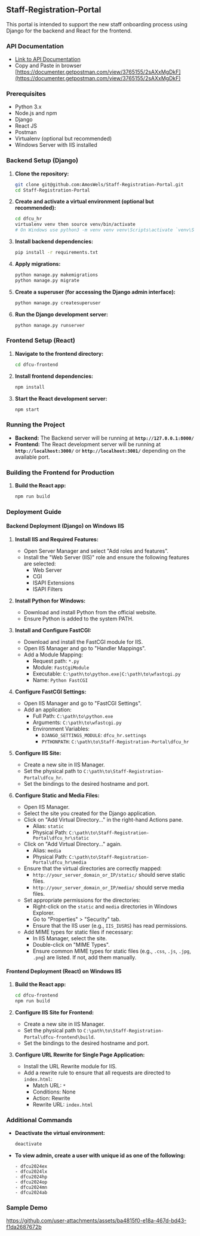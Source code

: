 ## Staff-Registration-Portal

This portal is intended to support the new staff onboarding process using Django for the backend and React for the frontend.

### API Documentation
- [Link to API Documentation](https://documenter.getpostman.com/view/3765155/2sAXxMgDkF)
- Copy and Paste in browser [https://documenter.getpostman.com/view/3765155/2sAXxMgDkF](https://documenter.getpostman.com/view/3765155/2sAXxMgDkF)

### Prerequisites

- Python 3.x
- Node.js and npm
- Django
- React JS
- Postman
- Virtualenv (optional but recommended)
- Windows Server with IIS installed

### Backend Setup (Django)

1. **Clone the repository:**
    ```sh
    git clone git@github.com:AmosWels/Staff-Registration-Portal.git
    cd Staff-Registration-Portal
    ```

2. **Create and activate a virtual environment (optional but recommended):**
    ```sh
    cd dfcu_hr
    virtualenv venv then source venv/bin/activate
    # On Windows use python3 -m venv venv venv\Scripts\activate `venv\Scripts\activate`
    ```

3. **Install backend dependencies:**
    ```sh
    pip install -r requirements.txt
    ```

4. **Apply migrations:**
    ```sh
    python manage.py makemigrations
    python manage.py migrate
    ```

5. **Create a superuser (for accessing the Django admin interface):**
    ```sh
    python manage.py createsuperuser
    ```

6. **Run the Django development server:**
    ```sh
    python manage.py runserver
    ```

### Frontend Setup (React)

1. **Navigate to the frontend directory:**
    ```sh
    cd dfcu-frontend
    ```

2. **Install frontend dependencies:**
    ```sh
    npm install
    ```

3. **Start the React development server:**
    ```sh
    npm start
    ```

### Running the Project

- **Backend:** The Backend server will be running at **`http://127.0.0.1:8000/`**
- **Frontend:** The React development server will be running at **`http://localhost:3000/`** or **`http://localhost:3001/`** depending on the available port. 

### Building the Frontend for Production

1. **Build the React app:**
    ```sh
    npm run build
    ```

### Deployment Guide


#### Backend Deployment (Django) on Windows IIS

1. **Install IIS and Required Features:**
    - Open Server Manager and select "Add roles and features".
    - Install the "Web Server (IIS)" role and ensure the following features are selected:
        - Web Server
        - CGI
        - ISAPI Extensions
        - ISAPI Filters

2. **Install Python for Windows:**
    - Download and install Python from the official website.
    - Ensure Python is added to the system PATH.

3. **Install and Configure FastCGI:**
    - Download and install the FastCGI module for IIS.
    - Open IIS Manager and go to "Handler Mappings".
    - Add a Module Mapping:
        - Request path: `*.py`
        - Module: `FastCgiModule`
        - Executable: `C:\path\to\python.exe|C:\path\to\wfastcgi.py`
        - Name: `Python FastCGI`

4. **Configure FastCGI Settings:**
    - Open IIS Manager and go to "FastCGI Settings".
    - Add an application:
        - Full Path: `C:\path\to\python.exe`
        - Arguments: `C:\path\to\wfastcgi.py`
        - Environment Variables:
            - `DJANGO_SETTINGS_MODULE`: `dfcu_hr.settings`
            - `PYTHONPATH`: `C:\path\to\Staff-Registration-Portal\dfcu_hr`

5. **Configure IIS Site:**
    - Create a new site in IIS Manager.
    - Set the physical path to `C:\path\to\Staff-Registration-Portal\dfcu_hr`.
    - Set the bindings to the desired hostname and port.

6. **Configure Static and Media Files:**
    - Open IIS Manager.
    - Select the site you created for the Django application.
    - Click on "Add Virtual Directory..." in the right-hand Actions pane.
        - Alias: `static`
        - Physical Path: `C:\path\to\Staff-Registration-Portal\dfcu_hr\static`
    - Click on "Add Virtual Directory..." again.
        - Alias: `media`
        - Physical Path: `C:\path\to\Staff-Registration-Portal\dfcu_hr\media`
    - Ensure that the virtual directories are correctly mapped:
        - `http://your_server_domain_or_IP/static/` should serve static files.
        - `http://your_server_domain_or_IP/media/` should serve media files.
    - Set appropriate permissions for the directories:
        - Right-click on the `static` and `media` directories in Windows Explorer.
        - Go to "Properties" > "Security" tab.
        - Ensure that the IIS user (e.g., `IIS_IUSRS`) has read permissions.
    - Add MIME types for static files if necessary:
        - In IIS Manager, select the site.
        - Double-click on "MIME Types".
        - Ensure common MIME types for static files (e.g., `.css`, `.js`, `.jpg`, `.png`) are listed. If not, add them manually.

#### Frontend Deployment (React) on Windows IIS

1. **Build the React app:**
    ```sh
    cd dfcu-frontend
    npm run build
    ```

2. **Configure IIS Site for Frontend:**
    - Create a new site in IIS Manager.
    - Set the physical path to `C:\path\to\Staff-Registration-Portal\dfcu-frontend\build`.
    - Set the bindings to the desired hostname and port.

3. **Configure URL Rewrite for Single Page Application:**
    - Install the URL Rewrite module for IIS.
    - Add a rewrite rule to ensure that all requests are directed to `index.html`:
        - Match URL: `*`
        - Conditions: None
        - Action: Rewrite
        - Rewrite URL: `index.html`

### Additional Commands

- **Deactivate the virtual environment:**
    ```sh
    deactivate
    ```

- **To view admin, create a user with unique id as one of the following:**
    ```
    - dfcu2024ex 
    - dfcu2024lx
    - dfcu2024hp
    - dfcu2024op
    - dfcu2024mn
    - dfcu2024ab
    ```
### Sample Demo

https://github.com/user-attachments/assets/ba4815f0-e18a-467d-bd43-f1da2687672b


